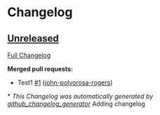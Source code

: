 # Changelog

## [Unreleased](https://github.com/john-polvorosa-rogers/PythonAlgorithms/tree/HEAD)

[Full Changelog](https://github.com/john-polvorosa-rogers/PythonAlgorithms/compare/1e45fb73886e350bc4068ec74a15bd68169f39c1...HEAD)

**Merged pull requests:**

- Test1 [\#1](https://github.com/john-polvorosa-rogers/PythonAlgorithms/pull/1) ([john-polvorosa-rogers](https://github.com/john-polvorosa-rogers))



\* *This Changelog was automatically generated by [github_changelog_generator](https://github.com/github-changelog-generator/github-changelog-generator)*
Adding changelog